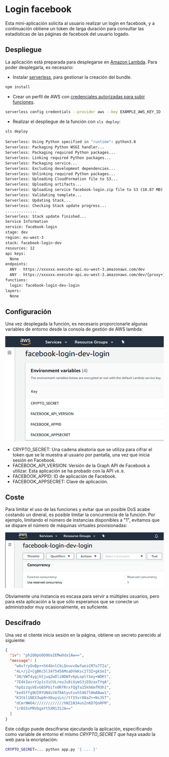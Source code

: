 # Login facebook

Esta mini-aplicación solicita al usuario realizar un login en facebook, y a continuación obtiene un token de larga duración para consultar las estadísticas de las páginas de facebook del usuario logado.

## Despliegue

La aplicación está preparada para desplegarse en [Amazon Lambda](https://aws.amazon.com/es/lambda/). Para poder desplegarla, es necesario:

- Instalar [serverless](https://www.serverless.com/), para gestionar la creación del bundle.

```bash
npm install
```

- Crear un perfil de AWS con [credenciales autorizadas para subir funciones](https://www.serverless.com/framework/docs/providers/aws/guide/credentials/).

```bash
serverless config credentials --provider aws --key EXAMPLE_AWS_KEY_ID --secret EXAMPLE_AWS_KEY_SECRET
```

- Realizar el despliegue de la función con `sls deploy`:

```bash
sls deploy

Serverless: Using Python specified in "runtime": python3.8
Serverless: Packaging Python WSGI handler...
Serverless: Packaging required Python packages...
Serverless: Linking required Python packages...
Serverless: Packaging service...
Serverless: Excluding development dependencies...
Serverless: Unlinking required Python packages...
Serverless: Uploading CloudFormation file to S3...
Serverless: Uploading artifacts...
Serverless: Uploading service facebook-login.zip file to S3 (18.87 MB)...
Serverless: Validating template...
Serverless: Updating Stack...
Serverless: Checking Stack update progress...
..............
Serverless: Stack update finished...
Service Information
service: facebook-login
stage: dev
region: eu-west-3
stack: facebook-login-dev
resources: 12
api keys:
  None
endpoints:
  ANY - https://xxxxxx.execute-api.eu-west-3.amazonaws.com/dev
  ANY - https://xxxxxx.execute-api.eu-west-3.amazonaws.com/dev/{proxy+}
functions:
  login: facebook-login-dev-login
layers:
  None
```

## Configuración

Una vez desplegada la función, es necesario proporcionarle algunas variables de entorno desde la consola de gestión de AWS lambda:

![environment.png](static/img/environment.png)

- CRYPTO_SECRET: Una cadena aleatoria que se utiliza para cifrar el token que se le muestra al usuario por pantalla, una vez que inicia sesión en Facebook.
- FACEBOOK_API_VERSION: Versión de la Graph API de Facebook a utilizar. Esta aplicación se ha probado con la API `v8.0`.
- FACEBOOK_APPID: ID de aplicación de Facebook.
- FACEBOOK_APPSECRET: Clave de aplicación.

## Coste

Para limitar el uso de las funciones y evitar que un posible DoS acabe costando un dineral, es posible limitar la concurrencia de la función. Por ejemplo, limitando el número de instancias disponibles a "1", evitamos que se dispare el número de máquinas virtuales provisionadas:

![concurrency.png](static/img/concurrency.png)

Obviamente una instancia es escasa para servir a múltiples usuarios, pero para esta aplicación a la que sólo esperamos que se conecte un administrador muy ocasionalmente, es suficiente.
 
## Descifrado

Una vez el cliente inicia sesión en la página, obtiene un secreto parecido al siguiente:

```json
{
  "iv": "ph2Q0pG0D8OaIEMwOda1Aw==",
  "message": [
    "w6vfryOvBp++hX4bnlCkLQnuvvOwfwoiCM7o7TIa",
    "4L+/jZ+CgBKc5l3475456MsaDVkKsc273Z+gkSeI",
    "30/VWT4ygjhtjuq2wDliNDWfv6pLopltSey+WDKt",
    "7E4kIws+Y1p1s3iCULreuJu8iXymS3jEOzaxTYqA",
    "hpOzzquVEvG05PUifx0RfRrxfQgTa15kh6mfM3h1",
    "ke45ffg9UIRYUNduYAT8Atyutuvh5467lHmABww1",
    "K3tkl1NEX3wp0+XEwysLn//tfI5vr88aZ++Ns35T",
    "dCmrNWO4/////////////hNZ1N34un2nKD7QoRFM",
    "1rBS5sPRVbgaYt5XM1ISJA=="
  ]
}
```

Este código puede descifrarse ejecutando la aplicación, especificando como variable de entorno el mismo *CRYPTO_SECRET* que haya usado la web para la encriptación:

```bash
CRYPTO_SECRET=... python app.py '{ ... }'
```
